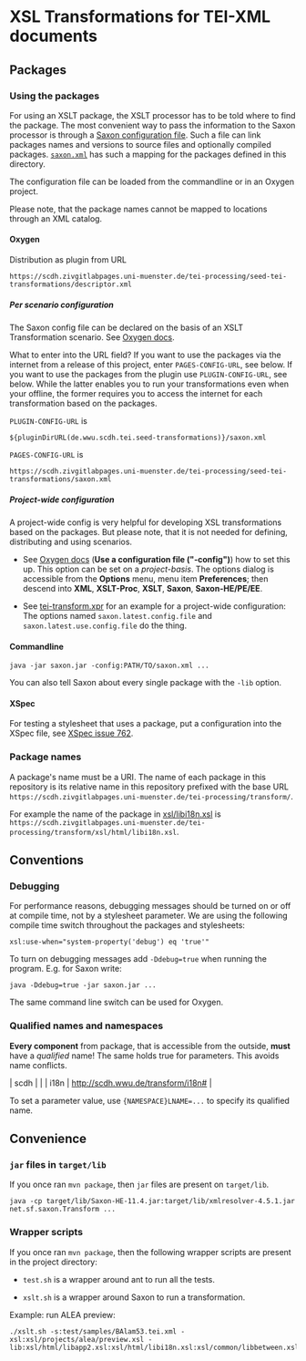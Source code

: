 # XSL Transformations for TEI-XML documents


## Packages

### Using the packages

For using an XSLT package, the XSLT processor has to be told where to
find the package. The most convenient way to pass the information to
the Saxon processor is through a [Saxon configuration
file](https://www.saxonica.com/documentation11/index.html#!configuration/configuration-file).
Such a file can link packages names and versions to source files and
optionally compiled packages. [`saxon.xml`](saxon.xml) has such a
mapping for the packages defined in this directory.

The configuration file can be loaded from the commandline or in an
Oxygen project.

Please note, that the package names cannot be mapped to locations
through an XML catalog.

#### Oxygen

Distribution as plugin from URL

```
https://scdh.zivgitlabpages.uni-muenster.de/tei-processing/seed-tei-transformations/descriptor.xml
```

##### Per scenario configuration

The Saxon config file can be declared on the basis of an XSLT
Transformation scenario. See [Oxygen
docs](https://www.oxygenxml.com/doc/versions/21.1/ug-editor/topics/advanced-saxon-xslt-options-x-publishing2.html).

What to enter into the URL field? If you want to use the packages via
the internet from a release of this project, enter `PAGES-CONFIG-URL`,
see below. If you want to use the packages from the plugin use
`PLUGIN-CONFIG-URL`, see below. While the latter enables you to run
your transformations even when your offline, the former requires you
to access the internet for each transformation based on the packages.


`PLUGIN-CONFIG-URL` is

```
${pluginDirURL(de.wwu.scdh.tei.seed-transformations)}/saxon.xml
```

`PAGES-CONFIG-URL` is

```
https://scdh.zivgitlabpages.uni-muenster.de/tei-processing/seed-tei-transformations/saxon.xml
```



##### Project-wide configuration

A project-wide config is very helpful for developing XSL
transformations based on the packages. But please note, that it is not
needed for defining, distributing and using scenarios.

- See [Oxygen
  docs](https://www.oxygenxml.com/doc/versions/21.1/ug-editor/topics/preferences-xslt-saxon8.html)
  (**Use a configuration file ("-config")**) how to set this up. This
  option can be set on a *project-basis*. The options dialog is
  accessible from the **Options** menu, menu item **Preferences**;
  then descend into **XML**, **XSLT-Proc**, **XSLT**, **Saxon**,
  **Saxon-HE/PE/EE**.

- See [tei-transform.xpr](tei-transform.xpr) for an example for a
  project-wide configuration: The options named
  `saxon.latest.config.file` and `saxon.latest.use.config.file` do the
  thing.

#### Commandline

```{shell}
java -jar saxon.jar -config:PATH/TO/saxon.xml ...
```

You can also tell Saxon about every single package with the `-lib` option.

#### XSpec

For testing a stylesheet that uses a package, put a configuration into
the XSpec file, see [XSpec issue
762](https://github.com/xspec/xspec/issues/762).


### Package names

A package's name must be a URI. The name of each package in this
repository is its relative name in this repository prefixed with the
base URL
`https://scdh.zivgitlabpages.uni-muenster.de/tei-processing/transform/`.

For example the name of the package in
[xsl/libi18n.xsl](xsl/html/libi18n.xsl) is
`https://scdh.zivgitlabpages.uni-muenster.de/tei-processing/transform/xsl/html/libi18n.xsl`.


## Conventions

### Debugging

For performance reasons, debugging messages should be turned on or off
at compile time, not by a stylesheet parameter. We are using the
following compile time switch throughout the packages and stylesheets:

```
xsl:use-when="system-property('debug') eq 'true'"
```

To turn on debugging messages add `-Ddebug=true` when running the
program. E.g. for Saxon write:

```{shell}
java -Ddebug=true -jar saxon.jar ...
```
The same command line switch can be used for Oxygen.


### Qualified names and namespaces

**Every component** from package, that is accessible from the outside,
**must** have a *qualified* name! The same holds true for
parameters. This avoids name conflicts.

| scdh | |
| i18n | http://scdh.wwu.de/transform/i18n# |

To set a parameter value, use `{NAMESPACE}LNAME=...` to specify its
qualified name.



## Convenience

### `jar` files in `target/lib`

If you once ran `mvn package`, then `jar` files are present on `target/lib`.

```{shell}
java -cp target/lib/Saxon-HE-11.4.jar:target/lib/xmlresolver-4.5.1.jar net.sf.saxon.Transform ...
```

### Wrapper scripts

If you once ran `mvn package`, then the following wrapper scripts are
present in the project directory:

- `test.sh` is a wrapper around ant to run all the tests.

- `xslt.sh` is a wrapper around Saxon to run a transformation.

Example: run ALEA preview:

```{shell}
./xslt.sh -s:test/samples/BAlam53.tei.xml -xsl:xsl/projects/alea/preview.xsl -lib:xsl/html/libapp2.xsl:xsl/html/libi18n.xsl:xsl/common/libbetween.xsl:xsl/common/libcommon.xsl:xsl/html/libcouplet.xsl:xsl/html/librend.xsl:xsl/projects/alea/libmeta.xsl:xsl/html/libwit.xsl:xsl/common/libwit.xsl
```
